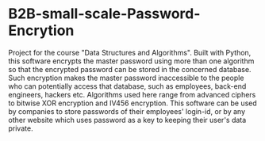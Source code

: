 # B2B-small-scale-Password-Encrytion
Project for the course "Data Structures and Algorithms". Built with Python, this software encrypts the master password using more than one algorithm so that the encrypted password can be stored in the concerned database. Such encryption makes the master password inaccessible to the people who can potentially access that database, such as employees, back-end engineers, hackers etc. Algorithms used here range from advanced ciphers to bitwise XOR encryption and IV456 encryption. This software can be used by companies to store passwords of their employees' login-id, or by any other website which uses password as a key to keeping their user's data private.
